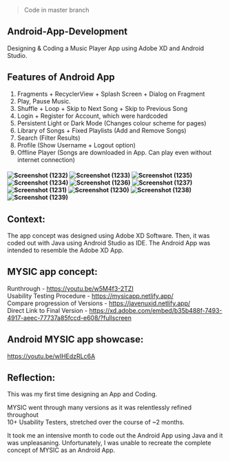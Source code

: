 > Code in master branch

## Android-App-Development
Designing & Coding a Music Player App using Adobe XD and Android Studio. 

## Features of Android App

 1) Fragments + RecyclerView + Splash Screen + Dialog on Fragment
 2) Play, Pause Music.
 3) Shuffle + Loop + Skip to Next Song + Skip to Previous Song
 4) Login + Register for Account, which were hardcoded
 5) Persistent Light or Dark Mode (Changes colour scheme for pages)
 6) Library of Songs + Fixed Playlists (Add and Remove Songs)
 7) Search (Filter Results)
 8) Profile (Show Username + Logout option)
 9) Offline Player (Songs are downloaded in App. Can play even without internet connection)

#### ![Screenshot (1232)](https://user-images.githubusercontent.com/107395637/213607770-79d7ebeb-3054-48d4-a7ee-18fc0afa2049.png) ![Screenshot (1233)](https://user-images.githubusercontent.com/107395637/213607811-74651e7c-14fd-42b5-a236-3f223dde2ff5.png) ![Screenshot (1235)](https://user-images.githubusercontent.com/107395637/213607648-233d35b1-e9f0-4aac-8cce-f99f6410631d.png) ![Screenshot (1234)](https://user-images.githubusercontent.com/107395637/213607670-8cf4071f-f7d4-4116-8ec8-dcd38edda854.png) ![Screenshot (1236)](https://user-images.githubusercontent.com/107395637/213607727-4277647e-5b8f-4949-8643-bcef9d0f580d.png) ![Screenshot (1237)](https://user-images.githubusercontent.com/107395637/213607862-5531fd86-841f-40ae-bea3-e72df91e3192.png) ![Screenshot (1231)](https://user-images.githubusercontent.com/107395637/213607886-5a5cb799-1111-410c-9c92-46cff924d3b5.png) ![Screenshot (1230)](https://user-images.githubusercontent.com/107395637/213608016-9ae2cf8c-f2fd-4ebc-82d3-d2c30585a280.png) ![Screenshot (1238)](https://user-images.githubusercontent.com/107395637/213608049-e5e04ea3-778f-4cb6-8e8a-cef64c0d0532.png) ![Screenshot (1239)](https://user-images.githubusercontent.com/107395637/213607938-ad6a4e12-a220-4102-b006-d0bdc6f22cce.png)

## Context:  
 The app concept was designed using Adobe XD Software.
 Then, it was coded out with Java using Android Studio as IDE.
 The Android App was intended to resemble the Adobe XD App.

## MYSIC app concept:  
 Runthrough - https://youtu.be/w5M4f3-2TZI  
 Usability Testing Procedure - https://mysicapp.netlify.app/  
 Compare progression of Versions - https://javenuxid.netlify.app/   
 Direct Link to Final Version - https://xd.adobe.com/embed/b35b488f-7493-4917-aeec-77737a85fccd-e608/?fullscreen  

## Android MYSIC app showcase:  
 https://youtu.be/wIHEdzRLc6A  

## Reflection:
 This was my first time designing an App and Coding.

 MYSIC went through many versions as it was relentlessly refined throughout  
 10+ Usability Testers, stretched over the course of ~2 months.  
 
 It took me an intensive month to code out the Android App using Java and it was unpleasaning.
 Unfortunately, I was unable to recreate the complete concept of MYSIC as an Android App.
